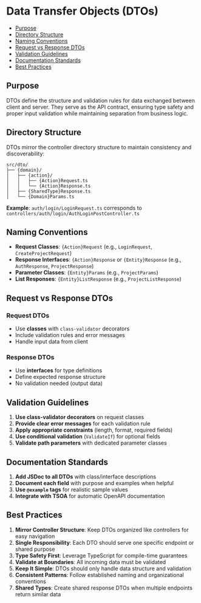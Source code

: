 # Data Transfer Objects (DTOs)

- [Purpose](#purpose)
- [Directory Structure](#directory-structure)
- [Naming Conventions](#naming-conventions)
- [Request vs Response DTOs](#request-vs-response-dtos)
- [Validation Guidelines](#validation-guidelines)
- [Documentation Standards](#documentation-standards)
- [Best Practices](#best-practices)

## Purpose

DTOs define the structure and validation rules for data exchanged between client and server. They serve as the API contract, ensuring type safety and proper input validation while maintaining separation from business logic.

## Directory Structure

DTOs mirror the controller directory structure to maintain consistency and discoverability:

```
src/dto/
├── {domain}/
│   ├── {action}/
│   │   ├── {Action}Request.ts
│   │   └── {Action}Response.ts
│   ├── {SharedType}Response.ts
│   └── {Domain}Params.ts
```

**Example**: `auth/login/LoginRequest.ts` corresponds to `controllers/auth/login/AuthLoginPostController.ts`

## Naming Conventions

- **Request Classes**: `{Action}Request` (e.g., `LoginRequest`, `CreateProjectRequest`)
- **Response Interfaces**: `{Action}Response` or `{Entity}Response` (e.g., `AuthResponse`, `ProjectResponse`)
- **Parameter Classes**: `{Entity}Params` (e.g., `ProjectParams`)
- **List Responses**: `{Entity}ListResponse` (e.g., `ProjectListResponse`)

## Request vs Response DTOs

### Request DTOs
- Use **classes** with `class-validator` decorators
- Include validation rules and error messages
- Handle input data from client

### Response DTOs
- Use **interfaces** for type definitions
- Define expected response structure
- No validation needed (output data)

## Validation Guidelines

1. **Use class-validator decorators** on request classes
2. **Provide clear error messages** for each validation rule
3. **Apply appropriate constraints** (length, format, required fields)
4. **Use conditional validation** (`ValidateIf`) for optional fields
5. **Validate path parameters** with dedicated parameter classes

## Documentation Standards

1. **Add JSDoc to all DTOs** with class/interface descriptions
2. **Document each field** with purpose and examples when helpful
3. **Use `@example` tags** for realistic sample values
4. **Integrate with TSOA** for automatic OpenAPI documentation

## Best Practices

1. **Mirror Controller Structure**: Keep DTOs organized like controllers for easy navigation
2. **Single Responsibility**: Each DTO should serve one specific endpoint or shared purpose
3. **Type Safety First**: Leverage TypeScript for compile-time guarantees
4. **Validate at Boundaries**: All incoming data must be validated
5. **Keep It Simple**: DTOs should only handle data structure and validation
6. **Consistent Patterns**: Follow established naming and organizational conventions
7. **Shared Types**: Create shared response DTOs when multiple endpoints return similar data
